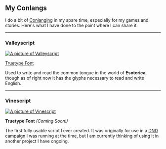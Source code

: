 ## My Conlangs

I do a bit of [Conlanging][conlang] in my spare time, especially for
my games and stories. Here's what I have done to the point where I can
share it.

---

### Valleyscript

[![A picture of Valleyscript](https://s3.amazonaws.com/cdr255/conlangs/valleyscript-example.png)][ex-valley]

[Truetype Font][ttf-valley]

Used to write and read the common tongue in the world of
__Esoterica__, though as of right now it has the glyphs necessary to
read and write English.

---

### Vinescript

[![A picture of Vinescript](https://s3.amazonaws.com/cdr255/conlangs/vinescript-example.png)][ex-vine]

__Truetype Font__ _(Coming Soon!)_

The first fully usable script I ever created. It was originally for
use in a [DND][dnd] campaign I was running at the time, but I am
currently thinking of using it in another project I have ongoing.

[conlang]: http://en.wikipedia.org/wiki/Constructed_language " "
[ex-valley]: https://s3.amazonaws.com/cdr255/conlangs/valleyscript-example.png " "
[ttf-valley]: https://s3.amazonaws.com/cdr255/conlangs/valleyscript.ttf " "
[ex-vine]: https://s3.amazonaws.com/cdr255/conlangs/vinescript-example.png " "
[dnd]: http://www.d20srd.org/ " "

